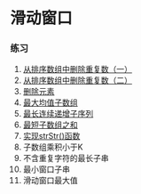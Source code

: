 # 滑动窗口
### 练习
1. [从排序数组中删除重复数（一）](RemoveDuplicates.java)
2. [从排序数组中删除重复数（二）](RemoveDuplicatesII.java)
3. [删除元素](removeElement.java)
4. [最大均值子数组](MaximumAverageSubarrayI.java)
5. [最长连续递增子序列](LongestContinuousSubsequence.java)
6. [最短子数组之和](MinimumSizeSubarraySum.java)
7. [实现strStr()函数](ImplStrStr.java)
8. 子数组乘积小于K
9. 不含重复字符的最长子串
11. 最小窗口子串
12. 滑动窗口最大值
